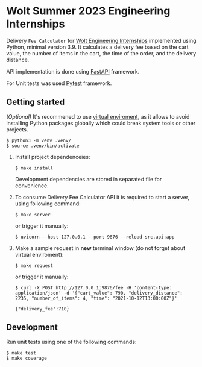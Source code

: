 # Wolt Summer 2023 Engineering Internships

Delivery `Fee Calculator` for [Wolt Engineering Internships](https://github.com/woltapp/engineering-summer-intern-2023) implemented using Python, minimal version 3.9. It calculates a delivery fee based on the cart value, the number of items in the cart, the time of the order, and the delivery distance.

API implementation is done using [FastAPI](https://fastapi.tiangolo.com/) framework. 

For Unit tests was used [Pytest](https://docs.pytest.org/en/7.2.x/) framework.

## Getting started

_(Optional)_ It's recommened to use [virtual enviroment](https://packaging.python.org/en/latest/guides/installing-using-pip-and-virtual-environments/), as it allows to avoid installing Python packages globally which could break system tools or other projects.

```
$ python3 -m venv .venv/
$ source .venv/bin/activate
```

1. Install project dependenceies:

    ```
    $ make install
    ```
    Development dependencies are stored in separated file for convenience.

1. To consume Delivery Fee Calculator API  it is required to start a server, using following command:

    ```
    $ make server
    ```

    or trigger it manually:

    ```
    $ uvicorn --host 127.0.0.1 --port 9876 --reload src.api:app
    ```

1. Make a sample request in **new** terminal window (do not forget about virtual enviroment):

    ```
    $ make request
    ```

    or trigger it manually:

    ```
    $ curl -X POST http://127.0.0.1:9876/fee -H 'content-type: application/json' -d '{"cart_value": 790, "delivery_distance": 2235, "number_of_items": 4, "time": "2021-10-12T13:00:00Z"}'

    {"delivery_fee":710}
    ```

## Development

Run unit tests using one of the following commands:

```
$ make test
$ make coverage
```

